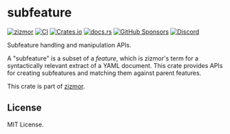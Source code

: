 # subfeature

[![zizmor](https://img.shields.io/badge/%F0%9F%8C%88-zizmor-white?labelColor=white)](https://zizmor.sh/)
[![CI](https://github.com/zizmorcore/zizmor/actions/workflows/ci.yml/badge.svg)](https://github.com/zizmorcore/zizmor/actions/workflows/ci.yml)
[![Crates.io](https://img.shields.io/crates/v/subfeature)](https://crates.io/crates/subfeature)
[![docs.rs](https://img.shields.io/docsrs/subfeature)](https://docs.rs/subfeature)
[![GitHub Sponsors](https://img.shields.io/github/sponsors/woodruffw?style=flat&logo=githubsponsors&labelColor=white&color=white)](https://github.com/sponsors/woodruffw)
[![Discord](https://img.shields.io/badge/Discord-%235865F2.svg?logo=discord&logoColor=white)](https://discord.com/invite/PGU3zGZuGG)

Subfeature handling and manipulation APIs.

A "subfeature" is a subset of a _feature_, which is zizmor's term for a
syntactically relevant extract of a YAML document. This crate provides
APIs for creating subfeatures and matching them against parent features.

This crate is part of [zizmor](https://zizmor.sh).

## License

MIT License.
